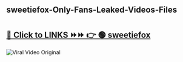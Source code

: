
 ## sweetiefox-Only-Fans-Leaked-Videos-Files

# <h2><a href="https://mediaupload.pro?sweetiefox">🔗 Click to LINKS ⏩⏩ 👉 🟢 sweetiefox </a></h2>

<a href="https://mediaupload.pro?sweetiefox" rel="nofollow" data-target="animated-image.originalLink"><img src="https://i.ibb.co.com/xMMVF88/686577567.gif" alt="Viral Video Original" style="max-width: 100%; display: inline-block;" data-target="animated-image.originalImage"></a>